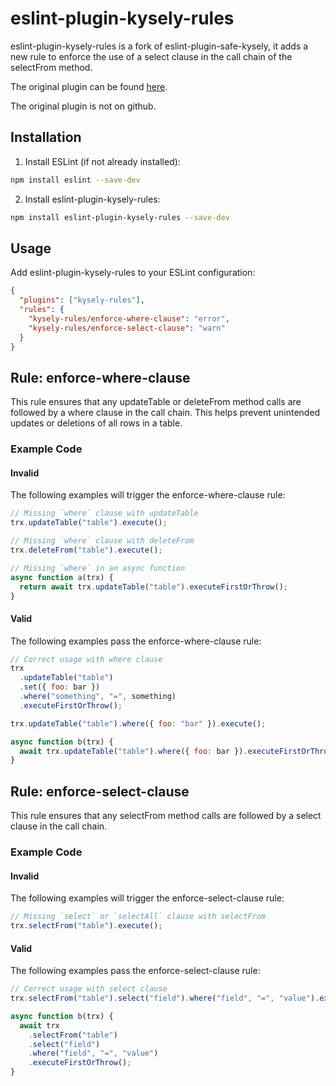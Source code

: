 # eslint-plugin-kysely-rules

eslint-plugin-kysely-rules is a fork of eslint-plugin-safe-kysely, it adds a new rule to enforce the use of a select clause in the call chain of the selectFrom method.

The original plugin can be found [here](https://www.npmjs.com/package/eslint-plugin-safe-kysely).

The original plugin is not on github.

## Installation

1. Install ESLint (if not already installed):

```bash
npm install eslint --save-dev
```

2. Install eslint-plugin-kysely-rules:

```bash
npm install eslint-plugin-kysely-rules --save-dev
```

## Usage

Add eslint-plugin-kysely-rules to your ESLint configuration:

```json
{
  "plugins": ["kysely-rules"],
  "rules": {
    "kysely-rules/enforce-where-clause": "error",
    "kysely-rules/enforce-select-clause": "warn"
  }
}
```

## Rule: enforce-where-clause

This rule ensures that any updateTable or deleteFrom method calls are followed by a where clause in the call chain. This helps prevent unintended updates or deletions of all rows in a table.

### Example Code

#### Invalid

The following examples will trigger the enforce-where-clause rule:

```javascript
// Missing `where` clause with updateTable
trx.updateTable("table").execute();

// Missing `where` clause with deleteFrom
trx.deleteFrom("table").execute();

// Missing `where` in an async function
async function a(trx) {
  return await trx.updateTable("table").executeFirstOrThrow();
}
```

#### Valid

The following examples pass the enforce-where-clause rule:

```javascript
// Correct usage with where clause
trx
  .updateTable("table")
  .set({ foo: bar })
  .where("something", "=", something)
  .executeFirstOrThrow();

trx.updateTable("table").where({ foo: "bar" }).execute();

async function b(trx) {
  await trx.updateTable("table").where({ foo: bar }).executeFirstOrThrow();
}
```

## Rule: enforce-select-clause

This rule ensures that any selectFrom method calls are followed by a select clause in the call chain.

### Example Code

#### Invalid

The following examples will trigger the enforce-select-clause rule:

```javascript
// Missing `select` or `selectAll` clause with selectFrom
trx.selectFrom("table").execute();
```

#### Valid

The following examples pass the enforce-select-clause rule:

```javascript
// Correct usage with select clause
trx.selectFrom("table").select("field").where("field", "=", "value").execute();

async function b(trx) {
  await trx
    .selectFrom("table")
    .select("field")
    .where("field", "=", "value")
    .executeFirstOrThrow();
}
```
